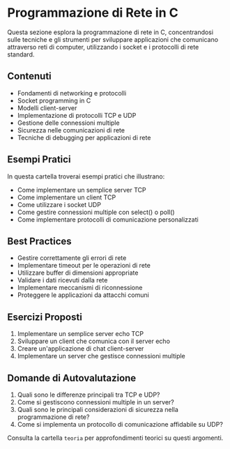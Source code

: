 # Programmazione di Rete in C

Questa sezione esplora la programmazione di rete in C, concentrandosi sulle tecniche e gli strumenti per sviluppare applicazioni che comunicano attraverso reti di computer, utilizzando i socket e i protocolli di rete standard.

## Contenuti

- Fondamenti di networking e protocolli
- Socket programming in C
- Modelli client-server
- Implementazione di protocolli TCP e UDP
- Gestione delle connessioni multiple
- Sicurezza nelle comunicazioni di rete
- Tecniche di debugging per applicazioni di rete

## Esempi Pratici

In questa cartella troverai esempi pratici che illustrano:

- Come implementare un semplice server TCP
- Come implementare un client TCP
- Come utilizzare i socket UDP
- Come gestire connessioni multiple con select() o poll()
- Come implementare protocolli di comunicazione personalizzati

## Best Practices

- Gestire correttamente gli errori di rete
- Implementare timeout per le operazioni di rete
- Utilizzare buffer di dimensioni appropriate
- Validare i dati ricevuti dalla rete
- Implementare meccanismi di riconnessione
- Proteggere le applicazioni da attacchi comuni

## Esercizi Proposti

1. Implementare un semplice server echo TCP
2. Sviluppare un client che comunica con il server echo
3. Creare un'applicazione di chat client-server
4. Implementare un server che gestisce connessioni multiple

## Domande di Autovalutazione

1. Quali sono le differenze principali tra TCP e UDP?
2. Come si gestiscono connessioni multiple in un server?
3. Quali sono le principali considerazioni di sicurezza nella programmazione di rete?
4. Come si implementa un protocollo di comunicazione affidabile su UDP?

Consulta la cartella `teoria` per approfondimenti teorici su questi argomenti.